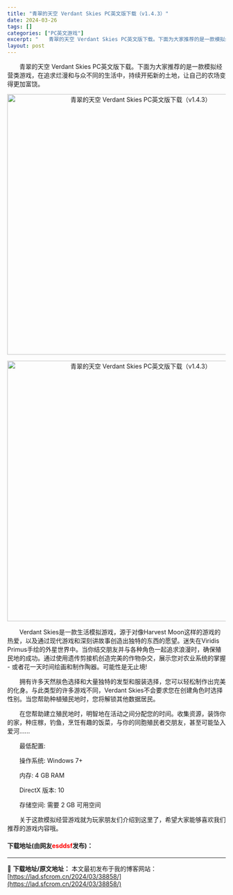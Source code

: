 ```yaml
---
title: "青翠的天空 Verdant Skies PC英文版下载（v1.4.3）"
date: 2024-03-26
tags: []
categories: ["PC英文游戏"]
excerpt: "　　青翠的天空 Verdant Skies PC英文版下载。下面为大家推荐的是一款模拟经营类游戏，在追求烂漫和与众不同的生活中，持续开拓新的土地，让自己的农场变得更加富饶。 　　Verdant Skies是一款生活模拟游戏，源于对像Harvest Moon这样的游戏的热爱，以及通过现代游戏和深刻讲故&hellip;"
layout: post
---
```


 <p>　　青翠的天空 Verdant Skies PC英文版下载。下面为大家推荐的是一款模拟经营类游戏，在追求烂漫和与众不同的生活中，持续开拓新的土地，让自己的农场变得更加富饶。</p> <p align="center"><img align="" border="0" src="https://lad.sfcrom.cn/wp-content/uploads/2024/03/20240326_6602e3253958b.webp" width="600" alt="青翠的天空 Verdant Skies PC英文版下载（v1.4.3）" /></p> <p align="center"><img align="" border="0" src="https://lad.sfcrom.cn/wp-content/uploads/2024/03/20240326_6602e3258f819.webp" width="600" alt="青翠的天空 Verdant Skies PC英文版下载（v1.4.3）" /></p> <p>　　Verdant Skies是一款生活模拟游戏，源于对像Harvest Moon这样的游戏的热爱，以及通过现代游戏和深刻讲故事创造出独特的东西的愿望。迷失在Viridis Primus手绘的外星世界中。当你结交朋友并与各种角色一起追求浪漫时，确保殖民地的成功。通过使用遗传剪接机创造完美的作物杂交，展示您对农业系统的掌握 - 或者花一天时间绘画和制作陶器。可能性是无止境!</p> <p>　　拥有许多天然肤色选择和大量独特的发型和服装选择，您可以轻松制作出完美的化身。与此类型的许多游戏不同，Verdant Skies不会要求您在创建角色时选择性别。当您帮助种植殖民地时，您将解锁其他数据居民。</p> <p>　　在您帮助建立殖民地时，明智地在活动之间分配您的时间。收集资源，装饰你的家，种庄稼，钓鱼，烹饪有趣的饭菜，与你的同胞殖民者交朋友，甚至可能坠入爱河......</p> <p>　　最低配置:</p> <p>　　操作系统: Windows 7+</p> <p>　　内存: 4 GB RAM</p> <p>　　DirectX 版本: 10</p> <p>　　存储空间: 需要 2 GB 可用空间</p> <p>　　关于这款模拟经营游戏就为玩家朋友们介绍到这里了，希望大家能够喜欢我们推荐的游戏内容哦。</p> <p><h4>下载地址(由网友<font color="red">esddsf</font>发布)：</h4></p> 

---
📖 **下载地址/原文地址：** 本文最初发布于我的博客网站：[https://lad.sfcrom.cn/2024/03/38858/](https://lad.sfcrom.cn/2024/03/38858/)

